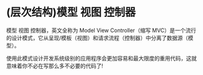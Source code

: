 # (层次结构)模型 视图 控制器

模型 视图 控制器，英文全称为 Model View Controller（缩写 MVC）是一个流行的设计模式，它从呈现/模板（视图）和请求流程（控制器）中分离了数据源（模型）。

使用此模式设计开发系统级别的应用程序会更加容易和最大限度的重用代码，这就意味着你不必在写那么多不必要的代码了!